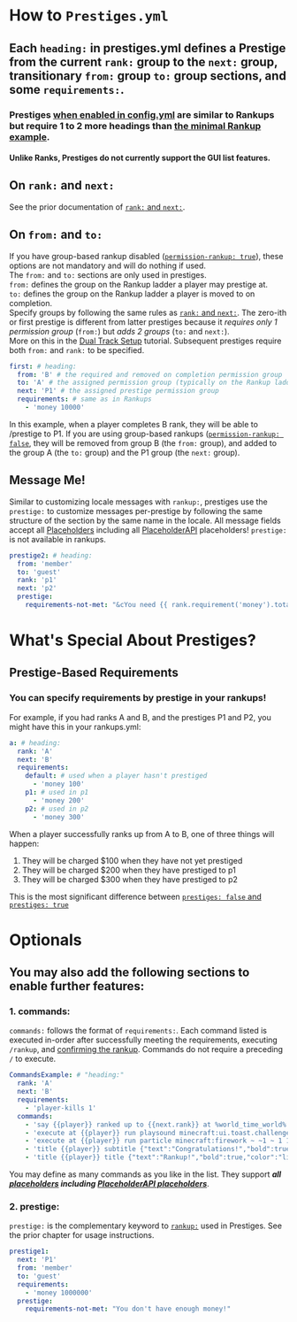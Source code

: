 <meta name="description" content="Reference for Prestiges.yml including all mandatory and optional sections.">
<meta name="keywords" content="Rankup, Minecraft, Plugin, Spigot, Optionals, Commands, Prestige, Displayname">

# How to `Prestiges.yml`
## Each `heading:` in prestiges.yml defines a Prestige from the current `rank:` group to the `next:` group, transitionary `from:` group `to:` group sections, and some `requirements:`.  
### Prestiges [when enabled in config.yml](../GitHub/Rankup3/config/Prestige.html) are similar to Rankups but require 1 to 2 more headings than [the minimal Rankup example](./How-to-Rankups.yml.md#an-example-of-the-minimum-required-fields-with-a-default-configyml-and-non-empty-requirements).  
#### Unlike Ranks, Prestiges do not currently support the GUI list features.
## On `rank:` and `next:`
See the prior documentation of [`rank:` and `next:`](./How-to-Rankups.yml.md#2-rank-and-next).
## On `from:` and `to:`  
If you have group-based rankup disabled ([`permission-rankup: true`](../GitHub/Rankup3/config/Permission-Rankup.html)), these options are not mandatory and will do nothing if used.  
The `from:` and `to:` sections are only used in prestiges.  
`from:` defines the group on the Rankup ladder a player may prestige at.  
`to:` defines the group on the Rankup ladder a player is moved to on completion.  
Specify groups by following the same rules as [`rank:` and `next:`](./How-to-Rankups.yml.md#3-finding-group-names).
The zero-ith or first prestige is different from latter prestiges because it _requires only 1 permission group_ (`from:`) but _adds 2 groups_ (`to:` and `next:`).  
More on this in the [Dual Track Setup](../Advanced-Configuration/Dual-Track-Setup.md) tutorial.
Subsequent prestiges require both `from:` and `rank:` to be specified.
```yaml
first: # heading:
  from: 'B' # the required and removed on completion permission group
  to: 'A' # the assigned permission group (typically on the Rankup ladder)
  next: 'P1' # the assigned prestige permission group
  requirements: # same as in Rankups
    - 'money 10000'
```
In this example, when a player completes B rank, they will be able to /prestige to P1. If you are using group-based rankups ([`permission-rankup: false`](../GitHub/Rankup3/config/Permission-Rankup.html), they will be removed from group B (the `from:` group), and added to the group A (the `to:` group) and the P1 group (the `next:` group).
## Message Me!
Similar to customizing locale messages with `rankup:`, prestiges use the `prestige:` to customize messages per-prestige by following the same structure of the section by the same name in the locale. All message fields accept all [Placeholders](../Placeholders.md) including all [PlaceholderAPI](../GitHub/PAPI/Placeholders.html) placeholders! `prestige:` is not available in rankups.

```yaml
prestige2: # heading:
  from: 'member'
  to: 'guest'
  rank: 'p1'
  next: 'p2'
  prestige:
    requirements-not-met: "&cYou need {{ rank.requirement('money').total | money }} money to rankup."
```
# What's Special About Prestiges?  
## Prestige-Based Requirements  
### You can specify requirements by prestige in your rankups!  
For example, if you had ranks A and B, and the prestiges P1 and P2, you might have this in your rankups.yml:  
```yaml
a: # heading:
  rank: 'A'
  next: 'B'
  requirements:
    default: # used when a player hasn't prestiged
      - 'money 100'
    p1: # used in p1
      - 'money 200'
    p2: # used in p2
      - 'money 300'
```
When a player successfully ranks up from A to B, one of three things will happen:  
1. They will be charged $100 when they have not yet prestiged  
2. They will be charged $200 when they have prestiged to p1  
3. They will be charged $300 when they have prestiged to p2

This is the most significant difference between [`prestiges: false` and `prestiges: true`](../GitHub/PAPI/Placeholders.html)

# Optionals
## You may also add the following sections to enable further features:
### 1. commands:
`commands:` follows the format of `requirements:`. Each command listed is executed in-order after successfully meeting the requirements, executing `/rankup`, and [confirming the rankup](../GitHub/Rankup3/config/ConfirmationGUI.html). Commands do not require a preceding `/` to execute. 
```yaml
CommandsExample: # "heading:"
  rank: 'A'
  next: 'B'
  requirements:
    - 'player-kills 1'
  commands:
    - 'say {{player}} ranked up to {{next.rank}} at %world_time_world% in world: %world_name_world%' # requires PAPI and /papi ecloud download world
    - 'execute at {{player}} run playsound minecraft:ui.toast.challenge_complete player {{player}} ~ ~ ~' # plays a sound for the player
    - 'execute at {{player}} run particle minecraft:firework ~ ~1 ~ 1 1 1 0 30 normal' # makes a firework particle cloud on the player
    - 'title {{player}} subtitle {"text":"Congratulations!","bold":true,"color":"aqua"}' # adds a subtitle to the player's screen
    - 'title {{player}} title {"text":"Rankup!","bold":true,"color":"light_purple"}' # adds a title to the player's screen
```  
You may define as many commands as you like in the list. They support ***all [placeholders](../Placeholders.md) including [PlaceholderAPI placeholders](../GitHub/PAPI/Placeholders.html)***.

### 2. prestige:
`prestige:` is the complementary keyword to [`rankup:`](./How-to-Rankups.yml.md#3-rankup) used in Prestiges. See the prior chapter for usage instructions.
```yaml
prestige1:
  next: 'P1'
  from: 'member'
  to: 'guest'
  requirements:
    - 'money 1000000'
  prestige:
    requirements-not-met: "You don't have enough money!"
```
